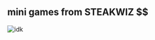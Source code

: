 ## mini games from STEAKWIZ $$ ##

![idk](https://img2.joyreactor.cc/pics/post/full/%D0%9C%D0%B5%D0%BC%D1%8B-%D0%9F%D0%B0%D1%80%D1%82%D0%B8%D1%8F-%D0%B3%D0%BE%D1%80%D0%B4%D0%B8%D1%82%D1%8C%D1%81%D1%8F-%D1%82%D0%BE%D0%B1%D0%BE%D0%B9-%D0%92%D1%8B-%D1%80%D0%B0%D1%81%D1%81%D1%82%D1%80%D0%BE%D0%B8%D0%BB%D0%B8-%D0%BF%D0%B0%D1%80%D1%82%D0%B8%D1%8E-6568994.jpeg)
